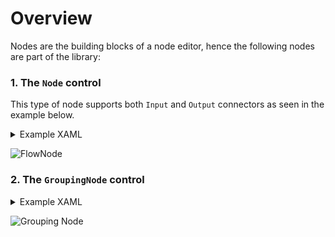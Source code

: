 # Overview

Nodes are the building blocks of a node editor, hence the following nodes are part of the library:

### 1. The ```Node``` control
This type of node supports both ```Input``` and ```Output``` connectors as seen in the example below.

<details>
<summary>Example XAML</summary>

```xml
<nodify:NodifyEditor>
    <nodify:NodifyEditor.Resources>
	<local:FlowNodeViewModel x:Key="NodeContext"
		                 Title="My Node">
	    <local:FlowNodeViewModel.Input>
	        <local:ConnectorViewModel Title="In 0" />
	   	<local:ConnectorViewModel Title="In 1" />
	    </local:FlowNodeViewModel.Input>
	    <local:FlowNodeViewModel.Output>
		    <local:ConnectorViewModel Title="Out 0" />
	    	    <local:ConnectorViewModel Title="Out 1" />
	    </local:FlowNodeViewModel.Output>
	</local:FlowNodeViewModel>
    </nodify:NodifyEditor.Resources>

    <nodify:Node DataContext="{StaticResource NodeContext}"
		 Header="{Binding Title}"
		 Input="{Binding Input}"
		 Output="{Binding Output}">
	<nodify:Node.InputConnectorTemplate>
	    <DataTemplate>
	 	<nodify:NodeInput Header="{Binding Title}" />
	    </DataTemplate>
	</nodify:Node.InputConnectorTemplate>
	<nodify:Node.OutputConnectorTemplate>
	    <DataTemplate>
	        <nodify:NodeOutput Header="{Binding Title}" />
	    </DataTemplate>
	</nodify:Node.OutputConnectorTemplate>
    </nodify:Node>
</nodify:NodifyEditor>
```

</details>

![FlowNode](https://i.imgur.com/VwAYlX3.gif)

### 2. The ```GroupingNode``` control

<details>
<summary>Example XAML</summary>

```xml
<nodify:NodifyEditor>
    <nodify:GroupingNode Header="Grouping node"
			 Width="300"
			 Height="250" />
    <nodify:Node Header="My node" />
    <nodify:Node Header="My other node" />
</nodify:NodifyEditor>
```

</details>

![Grouping Node](https://i.imgur.com/HYxt2cs.gif)